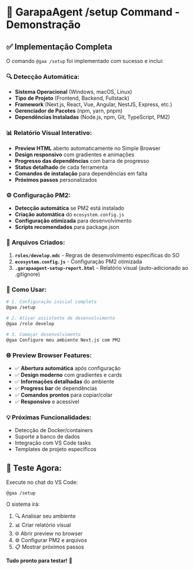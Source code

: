 # 🚀 GarapaAgent /setup Command - Demonstração

## ✅ Implementação Completa

O comando `@gaa /setup` foi implementado com sucesso e inclui:

### 🔍 **Detecção Automática:**
- **Sistema Operacional** (Windows, macOS, Linux)
- **Tipo de Projeto** (Frontend, Backend, Fullstack)
- **Framework** (Next.js, React, Vue, Angular, NestJS, Express, etc.)
- **Gerenciador de Pacotes** (npm, yarn, pnpm)
- **Dependências Instaladas** (Node.js, npm, Git, TypeScript, PM2)

### 📊 **Relatório Visual Interativo:**
- **Preview HTML** aberto automaticamente no Simple Browser
- **Design responsivo** com gradientes e animações
- **Progresso das dependências** com barra de progresso
- **Status detalhado** de cada ferramenta
- **Comandos de instalação** para dependências em falta
- **Próximos passos** personalizados

### ⚙️ **Configuração PM2:**
- **Detecção automática** se PM2 está instalado
- **Criação automática** do `ecosystem.config.js`
- **Configuração otimizada** para desenvolvimento
- **Scripts recomendados** para package.json

### 📁 **Arquivos Criados:**
1. **`roles/develop.mdc`** - Regras de desenvolvimento específicas do SO
2. **`ecosystem.config.js`** - Configuração PM2 otimizada
3. **`.garapaagent-setup-report.html`** - Relatório visual (auto-adicionado ao .gitignore)

### 🎯 **Como Usar:**

```bash
# 1. Configuração inicial completa
@gaa /setup

# 2. Ativar assistente de desenvolvimento
@gaa /role develop

# 3. Começar desenvolvimento
@gaa Configure meu ambiente Next.js com PM2
```

### 🌐 **Preview Browser Features:**
- ✅ **Abertura automática** após configuração
- ✅ **Design moderno** com gradientes e cards
- ✅ **Informações detalhadas** do ambiente
- ✅ **Progress bar** de dependências
- ✅ **Comandos prontos** para copiar/colar
- ✅ **Responsivo** e acessível

### 💡 **Próximas Funcionalidades:**
- Detecção de Docker/containers
- Suporte a banco de dados
- Integração com VS Code tasks
- Templates de projeto específicos

## 🧪 **Teste Agora:**

Execute no chat do VS Code:
```
@gaa /setup
```

O sistema irá:
1. 🔍 Analisar seu ambiente
2. 📊 Criar relatório visual
3. 🌐 Abrir preview no browser
4. ⚙️ Configurar PM2 e arquivos
5. 📋 Mostrar próximos passos

**Tudo pronto para testar!** 🚀
